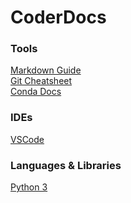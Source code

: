 # CoderDocs

### Tools
[Markdown Guide](https://www.markdownguide.org/)<br>
[Git Cheatsheet](https://education.github.com/git-cheat-sheet-education.pdf)<br>
[Conda Docs](https://docs.conda.io/projects/conda/en/latest/user-guide/index.html)<br>

### IDEs
[VSCode](https://code.visualstudio.com/docs)<br>

### Languages & Libraries
[Python 3](https://docs.python.org/3/)<br>
